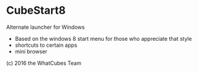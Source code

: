 # CubeStart8
Alternate launcher for Windows

- Based on the windows 8 start menu for those who appreciate that style
- shortcuts to certain apps
- mini browser

(c) 2016 the WhatCubes Team
